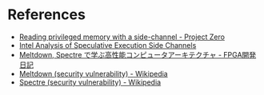 # References
- [Reading privileged memory with a side-channel - Project Zero](https://googleprojectzero.blogspot.jp/2018/01/reading-privileged-memory-with-side.html)
- [Intel Analysis of Speculative Execution Side Channels](https://newsroom.intel.com/wp-content/uploads/sites/11/2018/01/Intel-Analysis-of-Speculative-Execution-Side-Channels.pdf)
- [Meltdown, Spectre で学ぶ高性能コンピュータアーキテクチャ - FPGA開発日記](http://msyksphinz.hatenablog.com/entry/2018/01/06/020000)
- [Meltdown (security vulnerability) - Wikipedia](https://en.wikipedia.org/wiki/Meltdown_\(security_vulnerability\))
- [Spectre (security vulnerability) - Wikipedia](https://en.wikipedia.org/wiki/Spectre_\(security_vulnerability\))
